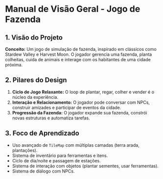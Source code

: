 # Manual de Visão Geral - Jogo de Fazenda

## 1. Visão do Projeto

**Conceito:** Um jogo de simulação de fazenda, inspirado em clássicos como Stardew Valley e Harvest Moon. O jogador gerencia uma fazenda, planta colheitas, cuida de animais e interage com os habitantes de uma cidade próxima.

## 2. Pilares do Design

1.  **Ciclo de Jogo Relaxante:** O loop de plantar, regar, colher e vender é o núcleo da experiência.
2.  **Interação e Relacionamento:** O jogador pode conversar com NPCs, construir amizades e participar de eventos da cidade.
3.  **Progressão da Fazenda:** O jogador expande sua fazenda, constrói novas estruturas e automatiza tarefas.

## 3. Foco de Aprendizado

*   Uso avançado de `TileMap` com múltiplas camadas (terra arada, plantações).
*   Sistema de inventário para ferramentas e itens.
*   Ciclo de dia/noite e passagem de estações.
*   Sistema de interação com objetos (plantar sementes, usar ferramentas).
*   Sistema de diálogo com NPCs.
